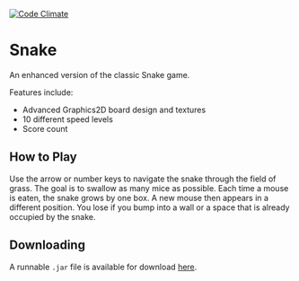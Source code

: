 [![Code Climate](https://codeclimate.com/github/tziporaziegler/Snake/badges/gpa.svg)](https://codeclimate.com/github/tziporaziegler/Snake)

# Snake

An enhanced version of the classic Snake game.

Features include:

- Advanced Graphics2D board design and textures
- 10 different speed levels
- Score count

## How to Play

Use the arrow or number keys to navigate the snake through the field of grass.
The goal is to swallow as many mice as possible.
Each time a mouse is eaten, the snake grows by one box. A new mouse then appears in a different position.
You lose if you bump into a wall or a space that is already occupied by the snake.

## Downloading

A runnable `.jar` file is available for download [here](Snake.jar).